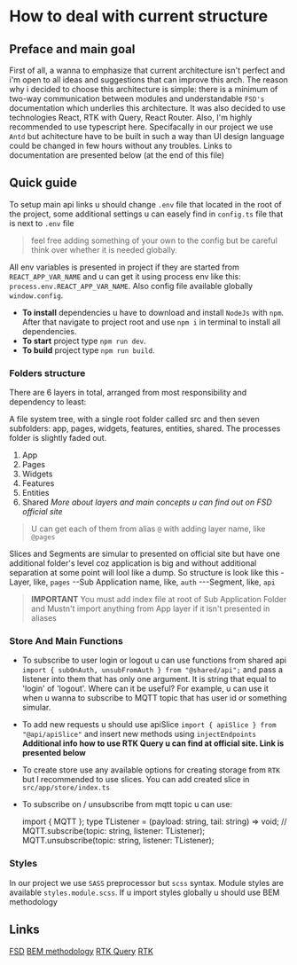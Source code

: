 # How to deal with current structure

## Preface and main goal 
First of all, a wanna to emphasize that current architecture isn't perfect and i'm open to all ideas and suggestions that can improve this arch. The reason why i decided to choose this architecture is simple: there is a minimum of two-way communication between modules and understandable `FSD's` documentation which underlies this architecture. It was also decided to use technologies React, RTK with Query, React Router. Also, I'm highly recommended to use typescript here. Specifacally in our project we use `Antd` but achitecture have to be built in such a way than UI design language could be changed in few hours without any troubles. Links to documentation are presented below (at the end of this file)

## Quick guide
To setup main api links u should change `.env` file that located in the root of the project, some additional settings u can easely find in `config.ts` file that is next to `.env` file 
> feel free adding something of your own to the config but be careful think over whether it is needed globally.

All env variables is presented in project if they are started from `REACT_APP_VAR_NAME` and u can get it using process env like this: `process.env.REACT_APP_VAR_NAME`. Also config file available globally `window.config`.
  
- **To install** dependencies u have to download and install `NodeJs` with `npm`. After that navigate to project root and use `npm i` in terminal to install all dependencies.
- **To start** project type `npm run dev`.
- **To build** project type `npm run build`.

### Folders structure 
There are 6 layers in total, arranged from most responsibility and dependency to least:

A file system tree, with a single root folder called src and then seven subfolders: app, pages, widgets, features, entities, shared. The processes folder is slightly faded out.
1. App
2. Pages
3. Widgets
4. Features
5. Entities
6. Shared
*More about layers and main concepts u can find out on FSD official site*
   
> U can get each of them from alias `@` with adding layer name, like `@pages`

Slices and Segments are simular to presented on official site but have one additional folder's level coz application is big and without additional separation at some point will lool like a dump.
So structure is look like this 
 -Layer, like, `pages`
 --Sub Application name, like, `auth`
 ---Segment, like, `api`

> **IMPORTANT** You must add index file at root of Sub Application Folder and Mustn't import anything from App layer if it isn't presented in aliases

### Store And Main Functions 

- To subscribe to user login or logout u can use functions from shared api `import { subOnAuth, unsubFromAuth } from "@shared/api";` and pass a listener into them that has only one argument. It is string that equal to 'login' of 'logout'. Where can it be useful? For example, u can use it when u wanna to subscribe to MQTT topic that has user id or something simular.
- To add new requests u should use apiSlice `import { apiSlice } from "@api/apiSlice"` and insert new methods using `injectEndpoints` **Additional info how to use RTK Query u can find at official site. Link is presented below**
- To create store use any available options for creating storage from `RTK` but I recommended to use slices. You can add created slice in `src/app/store/index.ts`
- To subscribe on / unsubscribe from mqtt topic u can use:

  import { MQTT };
  type TListener = (payload: string, tail: string) => void;
  //
  MQTT.subscribe(topic: string, listener: TListener);
  MQTT.unsubscribe(topic: string, listener: TListener);

### Styles

In our project we use `SASS` preprocessor but `scss` syntax. Module styles are available `styles.module.scss`. If u import styles globally u should use 
BEM methodology



## Links
[FSD](https://feature-sliced.design/docs)
[BEM methodology](https://en.bem.info/methodology/)
[RTK Query](https://redux-toolkit.js.org/rtk-query/overview)
[RTK](https://redux-toolkit.js.org/introduction/getting-started)

  
